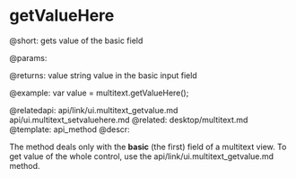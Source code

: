getValueHere
=============

@short: gets value of the basic field
	
@params:

@returns:
value		string		value in the basic input field

@example:
var value = multitext.getValueHere();

@relatedapi:
	api/link/ui.multitext_getvalue.md
    api/ui.multitext_setvaluehere.md
@related:
	desktop/multitext.md
@template:	api_method
@descr:

The method deals only with the **basic** (the first) field of a multitext view. To get value of the whole control, use the 
api/link/ui.multitext_getvalue.md method. 




